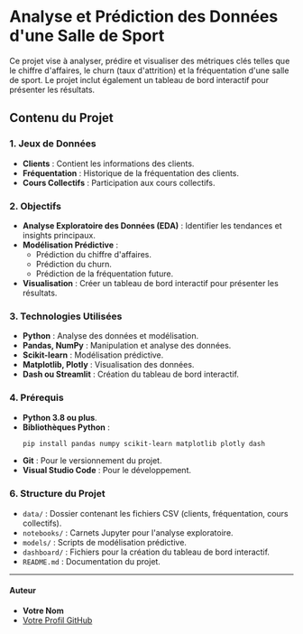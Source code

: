 # Analyse et Prédiction des Données d'une Salle de Sport

Ce projet vise à analyser, prédire et visualiser des métriques clés telles que le chiffre d'affaires, le churn (taux d'attrition) et la fréquentation d'une salle de sport. Le projet inclut également un tableau de bord interactif pour présenter les résultats.

## Contenu du Projet

### 1. Jeux de Données
- **Clients** : Contient les informations des clients.
- **Fréquentation** : Historique de la fréquentation des clients.
- **Cours Collectifs** : Participation aux cours collectifs.

### 2. Objectifs
- **Analyse Exploratoire des Données (EDA)** : Identifier les tendances et insights principaux.
- **Modélisation Prédictive** :
  - Prédiction du chiffre d'affaires.
  - Prédiction du churn.
  - Prédiction de la fréquentation future.
- **Visualisation** : Créer un tableau de bord interactif pour présenter les résultats.

### 3. Technologies Utilisées
- **Python** : Analyse des données et modélisation.
- **Pandas, NumPy** : Manipulation et analyse des données.
- **Scikit-learn** : Modélisation prédictive.
- **Matplotlib, Plotly** : Visualisation des données.
- **Dash ou Streamlit** : Création du tableau de bord interactif.

### 4. Prérequis
- **Python 3.8 ou plus**.
- **Bibliothèques Python** :
  ```bash
  pip install pandas numpy scikit-learn matplotlib plotly dash
  ```
- **Git** : Pour le versionnement du projet.
- **Visual Studio Code** : Pour le développement.


### 6. Structure du Projet
- `data/` : Dossier contenant les fichiers CSV (clients, fréquentation, cours collectifs).
- `notebooks/` : Carnets Jupyter pour l'analyse exploratoire.
- `models/` : Scripts de modélisation prédictive.
- `dashboard/` : Fichiers pour la création du tableau de bord interactif.
- `README.md` : Documentation du projet.

---

#### Auteur
- **Votre Nom**
- [Votre Profil GitHub](https://github.com/severinedr)

